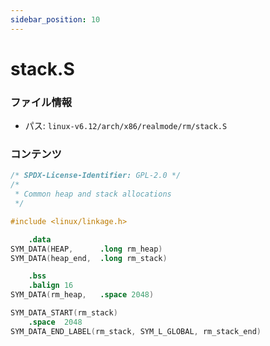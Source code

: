 ```yaml
---
sidebar_position: 10
---
```

# stack.S

### ファイル情報

- パス: `linux-v6.12/arch/x86/realmode/rm/stack.S`

### コンテンツ

```S
/* SPDX-License-Identifier: GPL-2.0 */
/*
 * Common heap and stack allocations
 */

#include <linux/linkage.h>

	.data
SYM_DATA(HEAP,		.long rm_heap)
SYM_DATA(heap_end,	.long rm_stack)

	.bss
	.balign	16
SYM_DATA(rm_heap,	.space 2048)

SYM_DATA_START(rm_stack)
	.space	2048
SYM_DATA_END_LABEL(rm_stack, SYM_L_GLOBAL, rm_stack_end)

```
